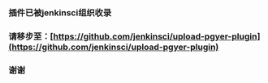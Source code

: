 ### 插件已被jenkinsci组织收录
### 请移步至：[https://github.com/jenkinsci/upload-pgyer-plugin](https://github.com/jenkinsci/upload-pgyer-plugin)
### 谢谢